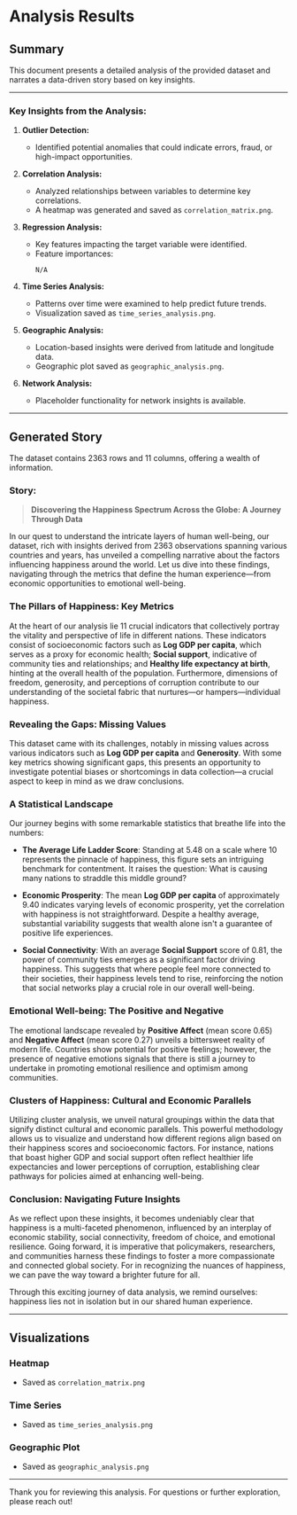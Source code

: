 # Analysis Results

## Summary

This document presents a detailed analysis of the provided dataset and narrates a data-driven story based on key insights.

---

### Key Insights from the Analysis:

1. **Outlier Detection:**
   - Identified potential anomalies that could indicate errors, fraud, or high-impact opportunities.

2. **Correlation Analysis:**
   - Analyzed relationships between variables to determine key correlations.
   - A heatmap was generated and saved as `correlation_matrix.png`.

3. **Regression Analysis:**
   - Key features impacting the target variable were identified.
   - Feature importances:
     ```
     N/A
     ```

4. **Time Series Analysis:**
   - Patterns over time were examined to help predict future trends.
   - Visualization saved as `time_series_analysis.png`.

5. **Geographic Analysis:**
   - Location-based insights were derived from latitude and longitude data.
   - Geographic plot saved as `geographic_analysis.png`.

6. **Network Analysis:**
   - Placeholder functionality for network insights is available.

---

## Generated Story

The dataset contains 2363 rows and 11 columns, offering a wealth of information.

### Story:

> **Discovering the Happiness Spectrum Across the Globe: A Journey Through Data**

In our quest to understand the intricate layers of human well-being, our dataset, rich with insights derived from 2363 observations spanning various countries and years, has unveiled a compelling narrative about the factors influencing happiness around the world. Let us dive into these findings, navigating through the metrics that define the human experience—from economic opportunities to emotional well-being.

### The Pillars of Happiness: Key Metrics

At the heart of our analysis lie 11 crucial indicators that collectively portray the vitality and perspective of life in different nations. These indicators consist of socioeconomic factors such as **Log GDP per capita**, which serves as a proxy for economic health; **Social support**, indicative of community ties and relationships; and **Healthy life expectancy at birth**, hinting at the overall health of the population. Furthermore, dimensions of freedom, generosity, and perceptions of corruption contribute to our understanding of the societal fabric that nurtures—or hampers—individual happiness.

### Revealing the Gaps: Missing Values

This dataset came with its challenges, notably in missing values across various indicators such as **Log GDP per capita** and **Generosity**. With some key metrics showing significant gaps, this presents an opportunity to investigate potential biases or shortcomings in data collection—a crucial aspect to keep in mind as we draw conclusions.

### A Statistical Landscape

Our journey begins with some remarkable statistics that breathe life into the numbers:

- **The Average Life Ladder Score**: Standing at 5.48 on a scale where 10 represents the pinnacle of happiness, this figure sets an intriguing benchmark for contentment. It raises the question: What is causing many nations to straddle this middle ground?
  
- **Economic Prosperity**: The mean **Log GDP per capita** of approximately 9.40 indicates varying levels of economic prosperity, yet the correlation with happiness is not straightforward. Despite a healthy average, substantial variability suggests that wealth alone isn't a guarantee of positive life experiences.

- **Social Connectivity**: With an average **Social Support** score of 0.81, the power of community ties emerges as a significant factor driving happiness. This suggests that where people feel more connected to their societies, their happiness levels tend to rise, reinforcing the notion that social networks play a crucial role in our overall well-being.

### Emotional Well-being: The Positive and Negative

The emotional landscape revealed by **Positive Affect** (mean score 0.65) and **Negative Affect** (mean score 0.27) unveils a bittersweet reality of modern life. Countries show potential for positive feelings; however, the presence of negative emotions signals that there is still a journey to undertake in promoting emotional resilience and optimism among communities.

### Clusters of Happiness: Cultural and Economic Parallels

Utilizing cluster analysis, we unveil natural groupings within the data that signify distinct cultural and economic parallels. This powerful methodology allows us to visualize and understand how different regions align based on their happiness scores and socioeconomic factors. For instance, nations that boast higher GDP and social support often reflect healthier life expectancies and lower perceptions of corruption, establishing clear pathways for policies aimed at enhancing well-being.

### Conclusion: Navigating Future Insights

As we reflect upon these insights, it becomes undeniably clear that happiness is a multi-faceted phenomenon, influenced by an interplay of economic stability, social connectivity, freedom of choice, and emotional resilience. Going forward, it is imperative that policymakers, researchers, and communities harness these findings to foster a more compassionate and connected global society. For in recognizing the nuances of happiness, we can pave the way toward a brighter future for all. 

Through this exciting journey of data analysis, we remind ourselves: happiness lies not in isolation but in our shared human experience.

---

## Visualizations

### Heatmap
- Saved as `correlation_matrix.png`

### Time Series
- Saved as `time_series_analysis.png`

### Geographic Plot
- Saved as `geographic_analysis.png`

---
Thank you for reviewing this analysis. For questions or further exploration, please reach out!
